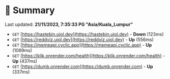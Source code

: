 # 📖 Summary
Last updated: **21/11/2023, 7:35:33 PG "Asia/Kuala_Lumpur"**

- `GET` [https://hastebin.ujol.dev](https://hastebin.ujol.dev) - **Down** (123ms)
- `GET` [https://reddviz.ujol.dev](https://reddviz.ujol.dev) - **Up** (556ms)
- `GET` [https://memeapi.cyclic.app](https://memeapi.cyclic.app) - **Up** (1069ms)
- `GET` [https://klik.onrender.com/health](https://klik.onrender.com/health) - **Up** (437ms)
- `GET` [https://dumb.onrender.com](https://dumb.onrender.com) - **Up** (337ms)
